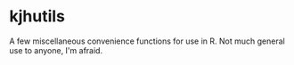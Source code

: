 kjhutils
========

A few miscellaneous convenience functions for use in R. Not much general use to anyone, I'm afraid.
